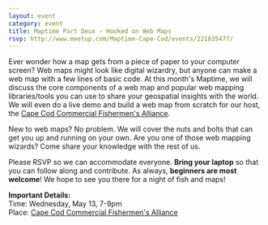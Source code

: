 ```yaml
---
layout: event
category: event
title: Maptime Part Deux - Hooked on Web Maps
rsvp: http://www.meetup.com/Maptime-Cape-Cod/events/221835477/
---
```


Ever wonder how a map gets from a piece of paper to your computer screen? Web maps might look like digital wizardry, but anyone can make a web map with a few lines of basic code. At this month's Maptime, we will discuss the core components of a web map and popular web mapping libraries/tools you can use to share your geospatial insights with the world. We will even do a live demo and build a web map from scratch for our host, the [Cape Cod Commercial Fishermen's Alliance](http://capecodfishermen.org).

New to web maps? No problem. We will cover the nuts and bolts that can get you up and running on your own. Are you one of those web mapping wizards? Come share your knowledge with the rest of us.

Please RSVP so we can accommodate everyone. **Bring your laptop** so that you can follow along and contribute. As always, **beginners are most welcome**! We hope to see you there for a night of fish and maps!

**Important Details:**</br>
Time: Wednesday, May 13, 7-9pm</br>
Place: [Cape Cod Commercial Fishermen's Alliance](https://www.google.com/maps/place/Cape+Cod+Commercial+Fishermen's+Alliance/@41.68257,-69.991526,17z/data=!3m1!4b1!4m2!3m1!1s0x89fb14abfa69e415:0xcebb0161c4ba3911)
